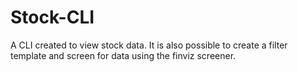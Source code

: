 # Stock-CLI
A CLI created to view stock data.
It is also possible to create a filter template and screen for data using the finviz screener.